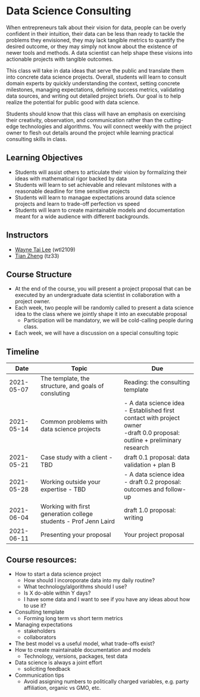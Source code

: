 # Data Science Consulting

When entrepreneurs talk about their vision for data, people can be overly confident in their intuition, their data can be less than ready to tackle the problems they envisioned, they may lack tangible metrics to quantify the desired outcome, or they may simply not know about the existence of newer tools and methods. A data scientist can help shape these visions into actionable projects with tangible outcomes. 

This class will take in data ideas that serve the public and translate them into concrete data science projects. Overall, students will learn to consult domain experts by quickly understanding the context, setting concrete milestones, managing expectations, defining success metrics, validating data sources, and writing out detailed project briefs. Our goal is to help realize the potential for public good with data science.

Students should know that this class will have an emphasis on exercising their creativity, observation, and communication rather than the cutting-edge technologies and algorithms. You will connect weekly with the project owner to flesh out details around the project while learning practical consulting skills in class.

## Learning Objectives
- Students will assist others to articulate their vision by formalizing their ideas with mathematical rigor backed by data
- Students will learn to set achievable and relevant milstones with a reasonable deadline for time sensitive projects
- Students will learn to managae expectations around data science projects and learn to trade-off perfection vs speed
- Students will learn to create maintainable models and documentation meant for a wide audience with different backgrounds.

## Instructors

- [Wayne Tai Lee](https://www.linkedin.com/in/waynetailee/) (wtl2109)
- [Tian Zheng](http://www.stat.columbia.edu/~tzheng/) (tz33)

## Course Structure

- At the end of the course, you will present a project proposal that can be executed by an undergraduate data scientist in collaboration with a project owner.
- Each week, two people will be randomly called to present a data science idea to the class where we jointly shape it into an executable proposal
  - Participation will be mandatory, we will be cold-calling people during class.
- Each week, we will have a discussion on a special consulting topic


## Timeline

|Date|Topic|Due|
|---|---|---|
|2021-05-07|The template, the structure, and goals of consluting|Reading: the consulting template|
|2021-05-14|Common problems with data science projects|- A data science idea <br>- Established first contact with project owner<br>-draft 0.0 proposal: outline + preliminary research|
|2021-05-21|Case study with a client - TBD|draft 0.1 proposal: data validation + plan B|
|2021-05-28|Working outside your expertise - TBD|- A data science idea <br>- draft 0.2 proposal: outcomes and follow-up|
|2021-06-04|Working with first generation college students - Prof Jenn Laird|draft 1.0 proposal: writing|
|2021-06-11|Presenting your proposal|Your project proposal|

## Course resources:
- How to start a data science project
  - How should I incoroporate data into my daily routine?
  - What technology/algorithms should I use?
  - Is X do-able within Y days?
  - I have some data and I want to see if you have any ideas about how to use it?
- Consulting template
  - Forming long term vs short term metrics
- Managing expectations
  - stakeholders
  - collaborators
- The best model vs a useful model, what trade-offs exist?
- How to create maintainable documentation and models
  - Technology, versions, packages, test data
- Data science is always a joint effort
  - soliciting feedback
- Communication tips
  - Avoid assigning numbers to politically charged variables, e.g. party affiliation, organic vs GMO, etc.
